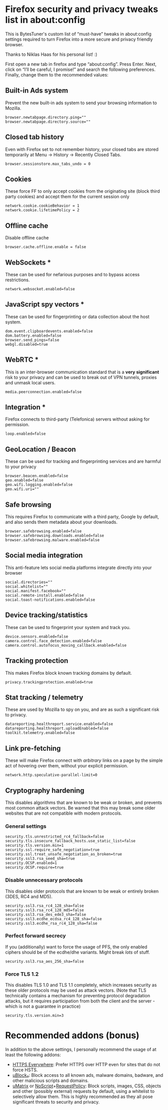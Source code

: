 # Firefox security and privacy tweaks list in about:config

This is BytesTuner's custom list of “must-have” tweaks in about:config settings required to turn Firefox into a more secure and privacy friendly browser.

Thanks to Niklas Haas for his personal list! :)

First open a new tab in firefox and type “about:config”. Press Enter. Next, click on “I’ll be careful, I promise!” and search the following preferences. Finally, change them to the recommended values:

## Built-in Ads system

Prevent the new built-in ads system to send your browsing information to Mozilla.

```
browser.newtabpage.directory.ping=""
browser.newtabpage.directory.source=""
```

## Closed tab history

Even with Firefox set to not remember history, your closed tabs are stored temporarily at Menu -> History -> Recently Closed Tabs.

```
browser.sessionstore.max_tabs_undo = 0
```

## Cookies

These force FF to only accept cookies from the originating site (block third party cookies) and accept them for the current session only

```
network.cookie.cookieBehavior = 1
network.cookie.lifetimePolicy = 2
```
## Offline cache

Disable offline cache

```
browser.cache.offline.enable = false
```

## WebSockets *

These can be used for nefarious purposes and to bypass access restrictions.

```
network.websocket.enabled=false
```

## JavaScript spy vectors *

These can be used for fingerprinting or data collection about the host system.

```
dom.event.clipboardevents.enabled=false
dom.battery.enabled=false
browser.send_pings=false
webgl.disabled=true
```

## WebRTC *

This is an inter-browser communication standard that is a **very significant** risk to your privacy and can be used to break out of VPN tunnels, proxies and unmask local users.

```
media.peerconnection.enabled=false
```

## Integration *

Firefox connects to third-party (Telefonica) servers without asking for permission.

```
loop.enabled=false
```

## GeoLocation / Beacon

These can be used for tracking and fingerprinting services and are harmful to your privacy

```
browser.beacen.enabled=false
geo.enabled=false
geo.wifi.logging.enabled=false
geo.wifi.uri=""
```

## Safe browsing

This requires Firefox to communicate with a third party, Google by default, and also sends them metadata about your downloads.

```
browser.safebrowsing.enabled=false
browser.safebrowsing.downloads.enabled=false
browser.safebrowsing.malware.enabled=false
```

## Social media integration

This anti-feature lets social media platforms integrate directly into your browser

```
social.directories=""
social.whitelist=""
social.manifest.facebook=""
social.remote-install.enabled=false
social.toast-notifications.enabled=false
```

## Device tracking/statistics

These can be used to fingerprint your system and track you.

```
device.sensors.enabled=false
camera.control.face_detection.enabled=false
camera.control.autofocus_moving_callback.enabled=false
```

## Tracking protection

This makes Firefox block known tracking domains by default.

```
privacy.trackingprotection.enabled=true
```


## Stat tracking / telemetry

These are used by Mozilla to spy on you, and are as such a significant risk to privacy.

```
datareporting.healthreport.service.enabled=false
datareporting.healthreport.uploadEnabled=false
toolkit.telemetry.enabled=false
```

## Link pre-fetching

These will make Firefox connect with *arbitrary* links on a page by the simple act of hovering over them, without your explicit permission.

```
network.http.speculative-parallel-limit=0
```

## Cryptography hardening

This disables algorithms that are known to be weak or broken, and prevents most common attack vectors. Be warned that this may break some older websites that are not compatible with modern protocols.

### General settings

```
security.tls.unrestricted_rc4_fallback=false
security.tls.insecure_fallback_hosts.use_static_list=false
security.tls.version.min=1
security.ssl.require_safe_negotiation=true
security.ssl.treat_unsafe_negotiation_as_broken=true
security.ssl3.rsa_seed_sha=true
security.OCSP.enabled=1
security.OCSP.require=true
```

### Disable unnecessary protocols

This disables older protocols that are known to be weak or entirely broken (3DES, RC4 and MD5).

```
security.ssl3.rsa_rc4_128_sha=false
security.ssl3.rsa_rc4_128_md5=false
security.ssl3.rsa_des_ede3_sha=false
security.ssl3.ecdhe_ecdsa_rc4_128_sha=false
security.ssl3.ecdhe_rsa_rc4_128_sha=false
```

### Perfect forward secrecy

If you (additionally) want to force the usage of PFS, the only enabled ciphers should be of the ecdhe/dhe variants. Might break *lots* of stuff.

```
security.ssl3.rsa_aes_256_sha=false
```

### Force TLS 1.2

This disables TLS 1.0 and TLS 1.1 completely, which increases security as these older protocols may be used as attack vectors. (Note that TLS technically contains a mechanism for preventing protocol degradation attacks, but it requires participation from both the client and the server - which is not a guarantee in practice)

```
security.tls.version.min=3
```

# Recommended addons (bonus)

In addition to the above settings, I personally recommend the usage of at least the following addons:

- [HTTPS Everywhere](https://www.eff.org/https-everywhere): Prefer HTTPS over HTTP even for sites that do not force HSTS.
- [μBlock₀](https://github.com/gorhill/uBlock): Block access to all known ads, malware domains, badware, and other malicious scripts and domains.
- [uMatrix](https://github.com/gorhill/uMatrix) or [NoScript](https://noscript.net/)+[RequestPolicy](https://requestpolicycontinued.github.io/): Block scripts, images, CSS, objects and other (possibly external) requests by default, using a whitelist to selectively allow them. This is highly recommended as they all pose significant threats to security and privacy.
